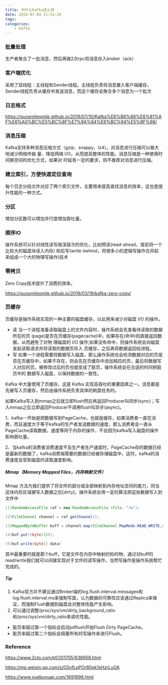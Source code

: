 ```yaml
---
title: 为什么kafka这么快
date: 2019-07-09 21:51:29
tags:
categories:
	- Kafka
---
```



###  批量处理

生产者聚合了一批消息，然后再做2次rpc将消息存入broker（ack）

### 客户端优化

采用了双线程：主线程和Sender线程。主线程负责将消息置入客户端缓存，Sender线程负责从缓存中发送消息，而这个缓存会聚合多个消息为一个批次

### 日志格式

https://guosmilesmile.github.io/2019/07/10/Kafka%E6%B6%88%E6%81%AF%E6%A0%BC%E5%BC%8F%E7%9A%84%E6%BC%94%E5%8F%98/


### 消息压缩

Kafka支持多种消息压缩方式（gzip、snappy、lz4）。对消息进行压缩可以极大地减少网络传输 量、降低网络 I/O，从而提高整体的性能。消息压缩是一种使用时间换空间的优化方式，如果对 时延有一定的要求，则不推荐对消息进行压缩。


### 建立索引，方便快速定位查询
每个日志分段文件对应了两个索引文件，主要用来提高查找消息的效率，这也是提升性能的一种方式。

### 分区

增加分区数可以增加并行度增加吞吐量。


### 顺序IO

操作系统可以针对线性读写做深层次的优化，比如预读(read-ahead，提前将一个比较大的磁盘块读入内存) 和后写(write-behind，将很多小的逻辑写操作合并起来组成一个大的物理写操作)技术


### 零拷贝

Zero Copy技术提升了消费的效率。

https://guosmilesmile.github.io/2019/03/19/kafka-zero-copy/



### 页缓存


页缓存是操作系统实现的一种主要的磁盘缓存，以此用来减少对磁盘 I/O 的操作。

* 读
当一个进程准备读取磁盘上的文件内容时，操作系统会先查看待读取的数据所在的页 (page)是否在页缓存(pagecache)中，如果存在(命中)则直接返回数据，从而避免了对物 理磁盘的 I/O 操作;如果没有命中，则操作系统会向磁盘发起读取请求并将读取的数据页存入 页缓存，之后再将数据返回给进程。
* 写
如果一个进程需要将数据写入磁盘，那么操作系统也会检测数据对应的页是否在页缓存中，如果不存在，则会先在页缓存中添加相应的页，最后将数据写入对应的页。被修改过后的页也就变成了脏页，操作系统会在合适的时间把脏页中的 数据写入磁盘，以保持数据的一致性。


Kafka 中大量使用了页缓存，这是 Kafka 实现高吞吐的重要因素之一。消息都是先被写入页缓存，然后由操作系统负责具体的刷盘任务的。

如果Kafka写入到mmap之后就立即flush然后再返回Producer叫同步(sync)；写入mmap之后立即返回Producer不调用flush叫异步(async)。

1、kafka一开始是把数据写到PageCache，也就是缓存，如果消费者一直在消费，而且速度大于等于kafka的生产者发送数据的速度，那么消费者会一直从PageCache读取数据，速度等同于内存的操作，不会因为kafka写入磁盘的操作影响吞吐量。

2、当kafka的消费者消费速度不及生产者生产速度时，PageCache存的数据已经是最新的数据了，kafka消费端需要的数据已经被存储磁盘中，这时，kafka的消费速度会受到磁盘的读取速度影响。


##### Mmap（Memory Mapped Files，内存映射文件）

Mmap 方法为我们提供了将文件的部分或全部映射到内存地址空间的能力，同当这块内存区域被写入数据之后[dirty]，操作系统会用一定的算法把这些数据写入到文件中

```java
(1)RandomAccessFile raf = new RandomAccessFile (File, "rw");

(2)FileChannel channel = raf.getChannel();

(3)MappedByteBuffer buff = channel.map(FileChannel.MapMode.READ_WRITE,startAddr,SIZE);

(4)buf.put((byte)255);

(5)buf.write(byte[] data)
```

其中最重要的就是那个buff，它是文件在内存中映射的标的物，通过对buff的read/write我们就可以间接实现对于文件的读写操作，当然写操作是操作系统帮忙完成的。


##### Tip
1. Kafka官方并不建议通过Broker端的log.flush.interval.messages和log.flush.interval.ms来强制写盘，认为数据的可靠性应该通过Replica来保证，而强制Flush数据到磁盘会对整体性能产生影响。
2. 可以通过调整/proc/sys/vm/dirty_background_ratio和/proc/sys/vm/dirty_ratio来调优性能。
* 脏页率超过第一个指标会启动pdflush开始Flush Dirty PageCache。
* 脏页率超过第二个指标会阻塞所有的写操作来进行Flush。



### Reference
https://www.2cto.com/kf/201705/638958.html

https://mp.weixin.qq.com/s/G5nfLpPOr80pk1sHzrLuOA

https://www.xuebuyuan.com/1691696.html